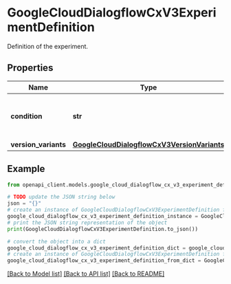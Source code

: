 # GoogleCloudDialogflowCxV3ExperimentDefinition

Definition of the experiment.

## Properties

Name | Type | Description | Notes
------------ | ------------- | ------------- | -------------
**condition** | **str** | The condition defines which subset of sessions are selected for this experiment. If not specified, all sessions are eligible. E.g. \&quot;query_input.language_code&#x3D;en\&quot; See the [conditions reference](https://cloud.google.com/dialogflow/cx/docs/reference/condition). | [optional] 
**version_variants** | [**GoogleCloudDialogflowCxV3VersionVariants**](GoogleCloudDialogflowCxV3VersionVariants.md) |  | [optional] 

## Example

```python
from openapi_client.models.google_cloud_dialogflow_cx_v3_experiment_definition import GoogleCloudDialogflowCxV3ExperimentDefinition

# TODO update the JSON string below
json = "{}"
# create an instance of GoogleCloudDialogflowCxV3ExperimentDefinition from a JSON string
google_cloud_dialogflow_cx_v3_experiment_definition_instance = GoogleCloudDialogflowCxV3ExperimentDefinition.from_json(json)
# print the JSON string representation of the object
print(GoogleCloudDialogflowCxV3ExperimentDefinition.to_json())

# convert the object into a dict
google_cloud_dialogflow_cx_v3_experiment_definition_dict = google_cloud_dialogflow_cx_v3_experiment_definition_instance.to_dict()
# create an instance of GoogleCloudDialogflowCxV3ExperimentDefinition from a dict
google_cloud_dialogflow_cx_v3_experiment_definition_from_dict = GoogleCloudDialogflowCxV3ExperimentDefinition.from_dict(google_cloud_dialogflow_cx_v3_experiment_definition_dict)
```
[[Back to Model list]](../README.md#documentation-for-models) [[Back to API list]](../README.md#documentation-for-api-endpoints) [[Back to README]](../README.md)


